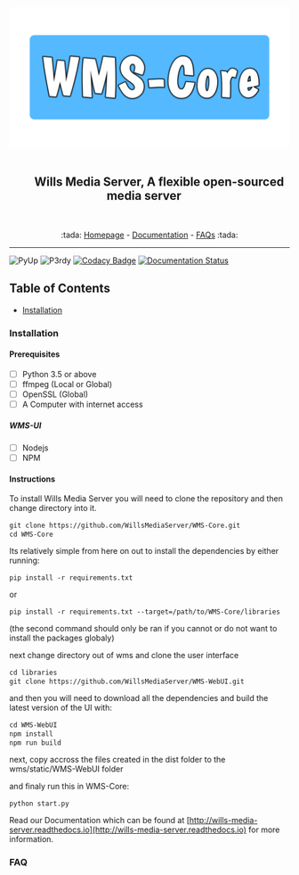 <section align="center">
    <img src="WMS-Core.png">
    <h2 align="center">
        Wills Media Server, A flexible open-sourced media server
    </h2>
    <p align="center">:tada: <a href="https://github.com/WillsMediaServer/WMS-Core/">Homepage</a> - <a href="http://wills-media-server.rtfd.io">Documentation</a> - <a href="#faq">FAQs</a> :tada:</p>
</section>
<hr />

![PyUp](https://pyup.io/repos/github/WillsMediaServer/WMS-Core/shield.svg)
![P3rdy](https://pyup.io/repos/github/WillsMediaServer/WMS-Core/python-3-shield.svg)
[![Codacy Badge](https://api.codacy.com/project/badge/Grade/9d036eafad5748619c80cddbd0dca960)](https://app.codacy.com/app/wneild5/WMS-Core?utm_source=github.com&utm_medium=referral&utm_content=WillsMediaServer/WMS-Core&utm_campaign=badger)
[![Documentation Status](https://readthedocs.org/projects/wills-media-server/badge/?version=latest)](http://wills-media-server.readthedocs.io/en/latest/?badge=latest)

## Table of Contents
- [Installation](#installation)


### Installation

#### Prerequisites

- [ ] Python 3.5 or above
- [ ] ffmpeg (Local or Global)
- [ ] OpenSSL (Global)
- [ ] A Computer with internet access

##### WMS-UI

- [ ] Nodejs
- [ ] NPM

#### Instructions

To install Wills Media Server you will need to clone the repository and then change directory into it.
```
git clone https://github.com/WillsMediaServer/WMS-Core.git
cd WMS-Core
```
Its relatively simple from here on out to install the dependencies by either running:
```
pip install -r requirements.txt
```
or
```
pip install -r requirements.txt --target=/path/to/WMS-Core/libraries
```
(the second command should only be ran if you cannot or do not want to install the packages globaly)

next change directory out of wms and clone the user interface

```
cd libraries
git clone https://github.com/WillsMediaServer/WMS-WebUI.git
```

and then you will need to download all the dependencies and build the latest version of the UI with:

```
cd WMS-WebUI
npm install
npm run build
```

next, copy accross the files created in the dist folder to the wms/static/WMS-WebUI folder

and finaly run this in WMS-Core:
```
python start.py
```

Read our Documentation which can be found at [http://wills-media-server.readthedocs.io](http://wills-media-server.readthedocs.io) for more information.

### FAQ
